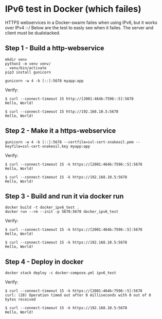 # IPv6 test in Docker (which failes)

HTTPS webservices in a Docker-swarm failes when using IPv6, but it works over IPv4 :-/
Below are the test to easly see when it failes. The server and client must be dualstacked.

## Step 1 - Build a http-webservice

```
mkdir venv
python3 -m venv venv/
. venv/bin/activate
pip3 install gunicorn

gunicorn -w 4 -b [::]:5678 myapp:app
```

Verify:
```
$ curl --connect-timeout 15 http://[2001:464b:7596::5]:5678
Hello, World!

$ curl --connect-timeout 15 http://192.168.10.5:5678
Hello, World!
```

## Step 2 - Make it a https-webservice
```
gunicorn -w 4 -b [::]:5678 --certfile=ssl-cert-snakeoil.pem --keyfile=ssl-cert-snakeoil.key myapp:app
```

Verify:
```
$ curl --connect-timeout 15 -k https://[2001:464b:7596::5]:5678
Hello, World!

$ curl --connect-timeout 15 -k https://192.168.10.5:5678
Hello, World!
```

## Step 3 - Build and run it via docker run
```
docker build -t docker_ipv6_test .
docker run --rm --init -p 5678:5678 docker_ipv6_test
```

Verify:
```
$ curl --connect-timeout 15 -k https://[2001:464b:7596::5]:5678
Hello, World!

$ curl --connect-timeout 15 -k https://192.168.10.5:5678
Hello, World!
```

## Step 4 - Deploy in docker
```
docker stack deploy -c docker-compose.yml ipv6_test
```

Verify:
```
$ curl --connect-timeout 15 -k https://[2001:464b:7596::5]:5678
curl: (28) Operation timed out after 0 milliseconds with 0 out of 0 bytes received

$ curl --connect-timeout 15 -k https://192.168.10.5:5678
Hello, World!
```

